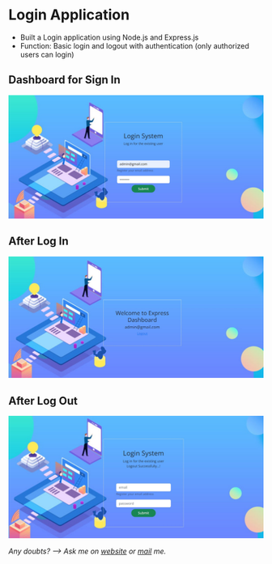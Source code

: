 # Login Application
 - Built a Login application using Node.js and Express.js
 - Function: Basic login and logout with authentication (only authorized users can login)

## Dashboard for Sign In
![](screenshots/login.jpg)
 
 
## After Log In
![](screenshots/express-dashboard.jpg)


## After Log Out
![](screenshots/logout.jpg)



_Any doubts?  --> Ask me on [website](https://swasdas.github.io/) or [mail](mailto:swastik.sarc@gmail.com) me._
